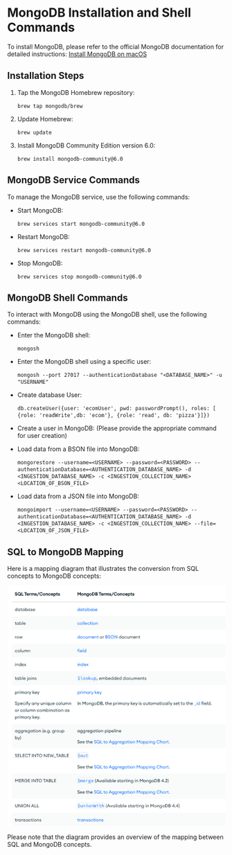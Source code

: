 # MongoDB Installation and Shell Commands

To install MongoDB, please refer to the official MongoDB documentation for detailed instructions: [Install MongoDB on macOS](https://www.mongodb.com/docs/manual/tutorial/install-mongodb-on-os-x/)

## Installation Steps

1. Tap the MongoDB Homebrew repository:
   ```
   brew tap mongodb/brew
   ```

2. Update Homebrew:
   ```
   brew update
   ```

3. Install MongoDB Community Edition version 6.0:
   ```
   brew install mongodb-community@6.0
   ```

## MongoDB Service Commands

To manage the MongoDB service, use the following commands:

- Start MongoDB:
  ```
  brew services start mongodb-community@6.0
  ```

- Restart MongoDB:
  ```
  brew services restart mongodb-community@6.0
  ```

- Stop MongoDB:
  ```
  brew services stop mongodb-community@6.0
  ```

## MongoDB Shell Commands

To interact with MongoDB using the MongoDB shell, use the following commands:

- Enter the MongoDB shell:
  ```
  mongosh
  ```

- Enter the MongoDB shell using a specific user:
  ```
  mongosh --port 27017 --authenticationDatabase "<DATABASE_NAME>" -u "USERNAME"
  ```
- Create database User:
  ```
  db.createUser({user: 'ecomUser', pwd: passwordPrompt(), roles: [ {role: 'readWrite',db: 'ecom'}, {role: 'read', db: 'pizza'}]})
  ```
  
- Create a user in MongoDB: (Please provide the appropriate command for user creation)

- Load data from a BSON file into MongoDB:
  ```
  mongorestore --username=<USERNAME> --password=<PASSWORD> --authenticationDatabase=<AUTHENTICATION_DATABASE_NAME> -d <INGESTION_DATABASE_NAME> -c <INGESTION_COLLECTION_NAME> <LOCATION_OF_BSON_FILE>
  ```

- Load data from a JSON file into MongoDB:
  ```
  mongoimport --username=<USERNAME> --password=<PASSWORD> --authenticationDatabase=<AUTHENTICATION_DATABASE_NAME> -d <INGESTION_DATABASE_NAME> -c <INGESTION_COLLECTION_NAME> --file=<LOCATION_OF_JSON_FILE>
  ```

## SQL to MongoDB Mapping

Here is a mapping diagram that illustrates the conversion from SQL concepts to MongoDB concepts:

![SQL to MongoDB Mapping](image.png)

Please note that the diagram provides an overview of the mapping between SQL and MongoDB concepts.